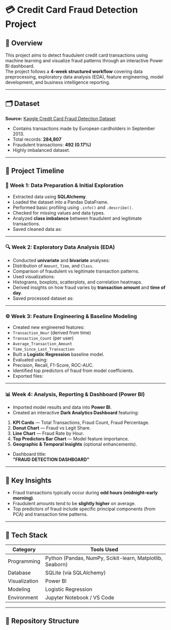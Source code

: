 # 💳 Credit Card Fraud Detection Project

## 📘 Overview
This project aims to detect fraudulent credit card transactions using machine learning and visualize fraud patterns through an interactive Power BI dashboard.  
The project follows a **4-week structured workflow** covering data preprocessing, exploratory data analysis (EDA), feature engineering, model development, and business intelligence reporting.

---

## 🗂️ Dataset
**Source:** [Kaggle Credit Card Fraud Detection Dataset](https://www.kaggle.com/datasets/mlg-ulb/creditcardfraud)  
- Contains transactions made by European cardholders in September 2013.
- Total records: **284,807**
- Fraudulent transactions: **492 (0.17%)**
- Highly imbalanced dataset.

---

## 📅 Project Timeline

### 🧩 Week 1: Data Preparation & Initial Exploration
- Extracted data using **SQLAlchemy**.
- Loaded the dataset into a Pandas DataFrame.
- Performed basic profiling using `.info()` and `.describe()`.
- Checked for missing values and data types.
- Analyzed **class imbalance** between fraudulent and legitimate transactions.
- Saved cleaned data as:




---

### 🔍 Week 2: Exploratory Data Analysis (EDA)
- Conducted **univariate** and **bivariate** analyses:
- Distribution of `Amount`, `Time`, and `Class`.
- Comparison of fraudulent vs legitimate transaction patterns.
- Used visualizations:
- Histograms, boxplots, scatterplots, and correlation heatmaps.
- Derived insights on how fraud varies by **transaction amount** and **time of day**.
- Saved processed dataset as:




---

### ⚙️ Week 3: Feature Engineering & Baseline Modeling
- Created new engineered features:
- `Transaction_Hour` (derived from time)
- `Transaction_Count` (per user)
- `Average_Transaction_Amount`
- `Time_Since_Last_Transaction`
- Built a **Logistic Regression** baseline model.
- Evaluated using:
- Precision, Recall, F1-Score, ROC-AUC.
- Identified top predictors of fraud from model coefficients.
- Exported files:



---

### 📊 Week 4: Analysis, Reporting & Dashboard (Power BI)
- Imported model results and data into **Power BI**.
- Created an interactive **Dark Analytics Dashboard** featuring:
1. **KPI Cards** — Total Transactions, Fraud Count, Fraud Percentage.
2. **Donut Chart** — Fraud vs Legit Share.
3. **Line Chart** — Fraud Rate by Hour.
4. **Top Predictors Bar Chart** — Model feature importance.
5. **Geographic & Temporal Insights** (optional enhancements).
- Dashboard title:  
**"FRAUD DETECTION DASHBOARD"**

---

## 🧠 Key Insights
- Fraud transactions typically occur during **odd hours (midnight–early morning)**.
- Fraudulent amounts tend to be **slightly higher** on average.
- Top predictors of fraud include specific principal components (from PCA) and transaction time patterns.

---

## 🧰 Tech Stack
| Category | Tools Used |
|-----------|-------------|
| Programming | Python (Pandas, NumPy, Scikit-learn, Matplotlib, Seaborn) |
| Database | SQLite (via SQLAlchemy) |
| Visualization | Power BI |
| Modeling | Logistic Regression |
| Environment | Jupyter Notebook / VS Code |

---

## 📁 Repository Structure
